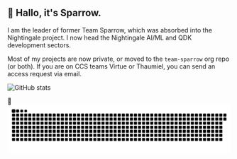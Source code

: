 ## :wave: Hallo, it's Sparrow.

I am the leader of former Team Sparrow, which was absorbed into the Nightingale project. I now head the Nightingale AI/ML and QDK development sectors.

Most of my projects are now private, or moved to the `team-sparrow` org repo (or both). 
If you are on CCS teams Virtue or Thaumiel, you can send an access request via email.

![GitHub stats](https://github-readme-stats.vercel.app/api?username=ThaumielSparrow&show_icons=true&theme=react&include_all_commits=true&count_private=true&hide=issues,contribs)

:snake:
![Snake](https://github.com/LordZagreus/LordZagreus/blob/output/github-contribution-grid-snake.svg)
